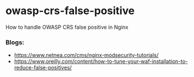 # owasp-crs-false-positive
How to handle OWASP CRS false positive in Nginx

### Blogs:
- https://www.netnea.com/cms/nginx-modsecurity-tutorials/
- https://www.oreilly.com/content/how-to-tune-your-waf-installation-to-reduce-false-positives/
